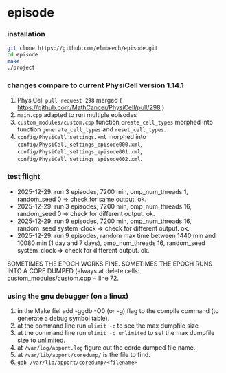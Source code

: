 # episode

### installation

```bash
git clone https://github.com/elmbeech/episode.git
cd episode
make
./project
```

### changes compare to current PhysiCell version 1.14.1

1. PhysiCell `pull request 298` merged ( https://github.com/MathCancer/PhysiCell/pull/298 )
1. `main.cpp`  adapted to run multiple episodes
1. `custom_modules/custom.cpp` function `create_cell_types` morphed into function `generate_cell_types` and `reset_cell_types`.
1. `config/PhysiCell_settings.xml` morphed into `config/PhysiCell_settings_episode000.xml`, `config/PhysiCell_settings_episode001.xml`, `config/PhysiCell_settings_episode002.xml`.


### test flight
+ 2025-12-29: run 3 episodes, 7200 min, omp_num_threads 1, random_seed 0  => check for same output. ok.
+ 2025-12-29: run 3 episodes, 7200 min, omp_num_threads 16, random_seed 0 => check for different output. ok.
+ 2025-12-29: run 9 episodes, 7200 min, omp_num_threads 16, random_seed system_clock => check for different output. ok.
+ 2025-12-29: run 9 episodes, random max time between 1440 min and 10080 min (1 day and 7 days), omp_num_threads 16, random_seed system_clock => check for different output. ok.

SOMETIMES THE EPOCH WORKS FINE.
SOMETIMES THE EPOCH RUNS INTO A CORE DUMPED (always at delete cells: custom_modules/custom.cpp ~ line 72.


### using the gnu debugger (on a linux)
1. in the Make fiel add -ggdb -O0 (or -g) flag to the compile command (to generate a debug symbol table).
1. at the command line run `ulimit -c` to see the max dumpfile size
1. at the command line run `ulimit -c unlimited` to set the max dumpfile size to unlimited.
1. at `/var/log/apport.log` figure out the corde dumped file name.
1. at `/var/lib/apport/coredump/` is the file to find.
1. `gdb /var/lib/apport/coredump/<filename>`
